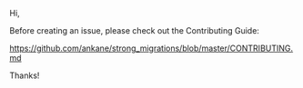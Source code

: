 Hi,

Before creating an issue, please check out the Contributing Guide:

https://github.com/ankane/strong_migrations/blob/master/CONTRIBUTING.md

Thanks!
